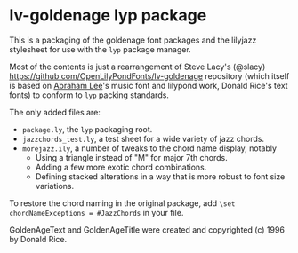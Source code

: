 # lv-goldenage lyp package

This is a packaging of the goldenage font packages and the lilyjazz stylesheet for use with the `lyp` package manager.

Most of the contents is just a rearrangement of Steve Lacy's (@slacy) https://github.com/OpenLilyPondFonts/lv-goldenage repository (which itself is based on [Abraham Lee](mailto:tisimst.lilypond@gmail.com)'s music font and lilypond work, Donald Rice's text fonts) to conform to `lyp` packing standards.

The only added files are:

* `package.ly`, the `lyp` packaging root.
* `jazzchords_test.ly`, a test sheet for a wide variety of jazz chords.
* `morejazz.ily`, a number of tweaks to the chord name display, notably
   * Using a triangle instead of "M" for major 7th chords.
   * Adding a few more exotic chord combinations.
   * Defining stacked alterations in a way that is more robust to font size variations.

To restore the chord naming in the original package, add `\set chordNameExceptions = #JazzChords` in your file.

GoldenAgeText and GoldenAgeTitle were created and copyrighted (c) 1996 by Donald Rice.